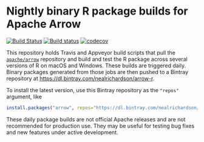 # Nightly binary R package builds for Apache Arrow

[![Build Status](https://travis-ci.org/nealrichardson/arrow-r-nightly.png?branch=master)](https://travis-ci.org/nealrichardson/arrow-r-nightly) [![Build status](https://ci.appveyor.com/api/projects/status/7bnbnnyo7rbdlk27/branch/master?svg=true)](https://ci.appveyor.com/project/nealrichardson/arrow-r-nightly/branch/master) [![codecov](https://codecov.io/gh/nealrichardson/arrow-r-nightly/branch/master/graph/badge.svg)](https://codecov.io/gh/nealrichardson/arrow-r-nightly)

This repository holds Travis and Appveyor build scripts that pull the [`apache/arrow`](https://github.com/apache/arrow) repository and build and test the R package across several versions of R on macOS and Windows. These builds are triggered daily. Binary packages generated from those jobs are then pushed to a Bintray repository at https://dl.bintray.com/nealrichardson/arrow-r.

To install the latest version, use this Bintray repository as the `"repos"` argument, like

```r
install.packages("arrow", repos="https://dl.bintray.com/nealrichardson/arrow-r")
```

These daily package builds are not official Apache releases and are not recommended for production use. They may be useful for testing bug fixes and new features under active development.
